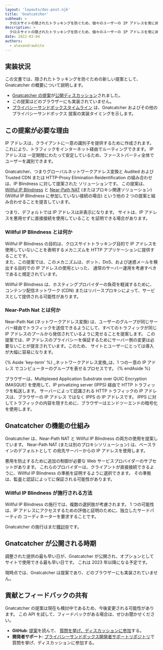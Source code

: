 ```yaml
---
layout: 'layouts/doc-post.njk'
title: 'Gnatcatcher'
subhead: >
  クロスサイトの隠されたトラッキングを防ぐため、個々のユーザーの IP アドレスを常に非表示にする。
description: >
  クロスサイトの隠されたトラッキングを防ぐため、個々のユーザーの IP アドレスを常に非表示にする。
date: 2022-03-04
authors:
  - alexandrawhite
---
```


## 実装状況

この文書では、隠されたトラッキングを防ぐための新しい提案として、Gnatcatcher の概要について説明します。

*  [Gnatcatcher の提案](https://github.com/bslassey/ip-blindness)が[公開ディスカッション](https://github.com/bslassey/ip-blindness/issues)されました。
*  この提案はどのブラウザーにも実装されていません。
*  [プライバシーサンドボックスタイムライン](https://privacysandbox.com/open-web/#the-privacy-sandbox-timeline) は、Gnatcatcher およびその他のプライバシーサンドボックス 提案の実装タイミングを示します。

## この提案が必要な理由

IP アドレスは、クライアントに一意の識別子を提供するために作成されます。 これにより、トラフィックをインターネット経由でルーティングできます。 IP アドレスは 一定期間にわたって安定しているため、ファーストパーティ全体でユーザーを識別できます。

Gnatcatcher、つまりグローバルネットワークアドレス変換と Audited および Trusted CDN または HTTP-Proxy Elimination Reidentification の組み合わせは、IP Blindness に対して提案された ソリューションです。 この提案は、[Willful IP Blindness](https://github.com/bslassey/ip-blindness/blob/master/willful_ip_blindness.md) と [Near-Path NAT](https://github.com/bslassey/ip-blindness/blob/master/near_path_nat.md) (またはプロキシ関連ソリューション) (Willful IP Blindness に参加していない接続の場合) という他の 2 つの提案と組み合わせることを提言しています。

つまり、デフォルトでは IP アドレスは非表示になります。 サイトは、IP アドレスを悪用せずに直接接続を使用していること を証明できる場合があります。

### Willful IP Blindness とは何か

Willful IP Blindness の目的は、クロスサイトトラッキング目的で IP アドレスを使用していないことを表明するメカニズムを HTTP アプリケーションに提供することです。  
また、この提案では、このメカニズムは、ボット、DoS、および迷惑メールを検出する目的での IP アドレスの使用といった、 通常のサーバー運用を考慮すべきであると規定されています。

Willful IP Blindness は、ホスティングプロバイダーの負荷を軽減するために、コンテンツ配信ネットワーク (CDN) またはリバースプロキシによって、サービスとして提供される可能性があります。

### Near-Path Nat とは何か

Near-Path Nat (ネットワークアドレス変換) は、ユーザーのグループが同じサーバー経由でトラフィックを送信できるようにして、すべてのトラフィックが同じ IP アドレスのプールから発信されているように見せることを提案します。  この提案では、IP アドレスのプライバシーを保証するためにサーバー側の変更は必要ないことが提言されています。このため、 サイトとユーザーにとっては導入が大幅に容易になります。

{% Aside 'key-term' %}
_ネットワークアドレス変換_は、1 つの一意の IP アドレス でコンピューターのグループを表せるプロセスです。
{% endAside %}

ブラウザーは、Multiplexed Application Substrate over QUIC Encryption (MASQUE) を使用して、IP privatizing server (IPPS) 経由で HTTP トラフィックを転送します。 サーバーによって認識される HTTP トラフィックの IP アドレスは、ブラウザーの IP アドレス ではなく IPPS の IP アドレスです。 IPPS に対してトラフィックの内容を隠すために、ブラウザーはエンドツーエンドの暗号化を使用します。

## Gnatcatcher の機能の仕組み

Gnatcatcher は、Near-Path NAT と Willful IP Blindness の両方の使用を提案しています。 Near-Path NAT (または別のプロキシソリューション) は、ベースラインのデフォルトとして の宛先サーバーからの IP アドレスを使用します。

悪用を防止するために追加の制御が必要な Web サービスプロバイダーのサブセットがあります。 これらのプロバイダーは、クライアントが直接接続できるように、Willful IP Blindness の準拠を証明するように選択できます。 その準拠は、監査と認証によってに保証される可能性があります。

### Willful IP Blindness が施行される方法

Willful IP Blindness の施行では、複数の選択肢が考慮されます。 1 つの可能性は、IP アドレスにアクセスするための評価と証明のために、独立したサードパーティの コーディネーターを要求することです。

Gnatcatcher の施行はまだ[検討中](https://github.com/bslassey/ip-blindness/issues)です。

## Gnatcatcher が公開される時期

調整された提供の最も早い日が、Gnatcatcher が公開され、オプションとしてサイトで使用できる最も早い日です。 これは 2023 年以降になる予定です。

現時点では、Gnatcatcher は提案であり、どのブラウザーにも実装されていません。

## 貢献とフィードバックの共有

Gnatcatcher の提案は現在も検討中であるため、今後変更される可能性があります。 この API を試して、フィードバックがある場合は、ぜひお聞かせください。

*  **GitHub**: [提案](https://github.com/bslassey/ip-blindness)を読んで、 [質問を挙げ、ディスカッションに参加](https://github.com/bslassey/ip-blindness/issues)する。
*  **開発者サポート**: [プライバシーサンドボックス開発者サポートリポジトリ](https://github.com/GoogleChromeLabs/privacy-sandbox-dev-support)で質問を挙げ、ディスカッションに参加する。
